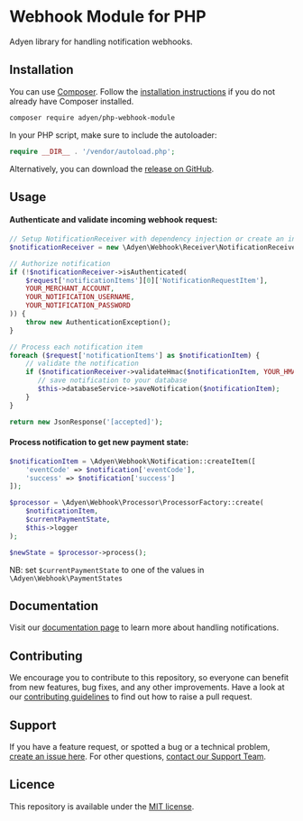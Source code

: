 # Webhook Module for PHP

Adyen library for handling notification webhooks.

## Installation
You can use [Composer](https://getcomposer.org/). Follow the [installation instructions](https://getcomposer.org/doc/00-intro.md) if you do not already have Composer installed.

~~~~ bash
composer require adyen/php-webhook-module
~~~~

In your PHP script, make sure to include the autoloader:

~~~~ php
require __DIR__ . '/vendor/autoload.php';
~~~~

Alternatively, you can download the [release on GitHub](https://github.com/Adyen/php-webhook-module/releases).

## Usage

#### Authenticate and validate incoming webhook request:
~~~~ php 
// Setup NotificationReceiver with dependency injection or create an instance as follows
$notificationReceiver = new \Adyen\Webhook\Receiver\NotificationReceiver(new \Adyen\Webhook\Receiver\HmacSignature);

// Authorize notification
if (!$notificationReceiver->isAuthenticated(
    $request['notificationItems'][0]['NotificationRequestItem'],
    YOUR_MERCHANT_ACCOUNT,
    YOUR_NOTIFICATION_USERNAME,
    YOUR_NOTIFICATION_PASSWORD
)) {
    throw new AuthenticationException();
}

// Process each notification item
foreach ($request['notificationItems'] as $notificationItem) {
    // validate the notification
    if ($notificationReceiver->validateHmac($notificationItem, YOUR_HMAC_KEY)) {
       // save notification to your database
       $this->databaseService->saveNotification($notificationItem); 
    }
}

return new JsonResponse('[accepted]');
~~~~

#### Process notification to get new payment state:
~~~~ php 
$notificationItem = \Adyen\Webhook\Notification::createItem([
    'eventCode' => $notification['eventCode'],
    'success' => $notification['success']
]);

$processor = \Adyen\Webhook\Processor\ProcessorFactory::create(
    $notificationItem,
    $currentPaymentState,
    $this->logger
);

$newState = $processor->process();
~~~~
NB: set `$currentPaymentState` to one of the values in `\Adyen\Webhook\PaymentStates`

## Documentation
Visit our [documentation page](https://docs.adyen.com/development-resources/webhooks/understand-notifications) to learn more about handling notifications.

## Contributing
We encourage you to contribute to this repository, so everyone can benefit from new features, bug fixes, and any other improvements.
Have a look at our [contributing guidelines](https://github.com/Adyen/.github/blob/develop/CONTRIBUTING.md) to find out how to raise a pull request.

## Support
If you have a feature request, or spotted a bug or a technical problem, [create an issue here](https://github.com/Adyen/php-webhook-module/issues/new/choose).
For other questions, [contact our Support Team](https://www.adyen.help/hc/en-us/requests/new?ticket_form_id=360000705420).

## Licence
This repository is available under the [MIT license](https://github.com/Adyen/php-webhook-module/blob/master/LICENSE).
